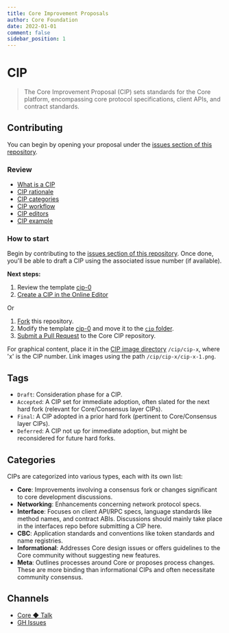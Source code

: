 ```yaml
---
title: Core Improvement Proposals
author: Core Foundation
date: 2022-01-01
comment: false
sidebar_position: 1
---
```

# CIP

> The Core Improvement Proposal (CIP) sets standards for the Core platform, encompassing core protocol specifications, client APIs, and contract standards.

## Contributing

You can begin by opening your proposal under the [issues section of this repository](https://github.com/core-coin/cip/issues).

### Review

- [What is a CIP](/docs/what-is-cip)
- [CIP rationale](/docs/cip-rationale)
- [CIP categories](/docs/cip-categories)
- [CIP workflow](/docs/cip-workflow)
- [CIP editors](/docs/cip-editors)
- [CIP example](/docs/cip-0)

### How to start

Begin by contributing to the [issues section of this repository](https://github.com/core-coin/cip/issues/new/choose). Once done, you'll be able to draft a CIP using the associated issue number (if available).

**Next steps:**

1. Review the template [cip-0](/docs/cip-0.md)
2. [Create a CIP in the Online Editor](https://github.com/core-coin/cip/new/master?filename=cip/cip-0.md&message=CIP%20Proposal&description=CIP%20Proposal%20Draft&value=---%0Acip%3A%20%0Atitle%3A%20%0Adescription%3A%20%0Akeywords%3A%20%5B%5D%0Aauthor%3A%20%0Alang%3A%20en-US%0Atags%3A%20%5Bdraft%5D%0Acategories%3A%20%5B%5D%0Adate%3A%202022-12-01%0Adiscussions-to%3A%20%0A---%0A%3C%21--Introduction--%3E%0A%0A%3C%21--truncate--%3E%0A%0A%23%23%20Abstract%0A%0A%0A%0A%23%23%20Motivation%0A%0A%0A%0A%23%23%20Specification%0A%0A%0A%0A%23%23%20Rationale%0A%0A%0A%0A%23%23%20Backwards%20Compatibility%0A%0A%0A%0A%23%23%20Test%20Cases%0A%0A%0A%0A%23%23%20Implementation%0A%0A%0A%0A%23%23%20Security%20Considerations%0A%0A%0A%0A%23%23%20Copyright%0A%0ACopyright%20and%20related%20rights%20waived%20via%20%5BCC0%5D%28https%3A%2F%2Fcreativecommons.org%2Fpublicdomain%2Fzero%2F1.0%2F%29.%0A)

Or

1. [Fork](https://github.com/core-coin/cip/fork) this repository.
2. Modify the template [cip-0](https://github.com/core-coin/cip/blob/master/cip/docs/cip-0.md) and move it to the [`cip` folder](https://github.com/core-coin/cip/blob/master/cip).
3. [Submit a Pull Request](https://github.com/core-coin/cip/compare) to the Core CIP repository.

For graphical content, place it in the [CIP image directory](https://github.com/core-coin/cip/blob/master/cip) `/cip/cip-x`, where 'x' is the CIP number. Link images using the path `/cip/cip-x/cip-x-1.png`.

## Tags

- `Draft`: Consideration phase for a CIP.
- `Accepted`: A CIP set for immediate adoption, often slated for the next hard fork (relevant for Core/Consensus layer CIPs).
- `Final`: A CIP adopted in a prior hard fork (pertinent to Core/Consensus layer CIPs).
- `Deferred`: A CIP not up for immediate adoption, but might be reconsidered for future hard forks.

## Categories

CIPs are categorized into various types, each with its own list:

- **Core**: Improvements involving a consensus fork or changes significant to core development discussions.
- **Networking**: Enhancements concerning network protocol specs.
- **Interface**: Focuses on client API/RPC specs, language standards like method names, and contract ABIs. Discussions should mainly take place in the interfaces repo before submitting a CIP here.
- **CBC**: Application standards and conventions like token standards and name registries.
- **Informational**: Addresses Core design issues or offers guidelines to the Core community without suggesting new features.
- **Meta**: Outlines processes around Core or proposes process changes. These are more binding than informational CIPs and often necessitate community consensus.

## Channels

- [Core ◆ Talk](https://coretalk.space/tags/cip)
- [GH Issues](https://github.com/core-coin/cip/issues)
